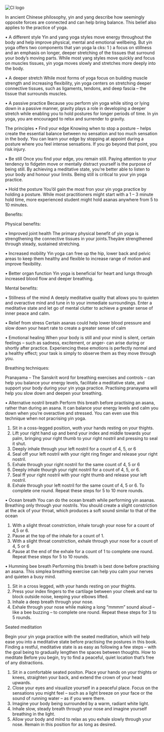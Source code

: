![CI logo](https://codeinstitute.s3.amazonaws.com/fullstack/ci_logo_small.png)

In ancient Chinese philosophy, yin and yang describe how seemingly opposite forces are connected and can help bring balance. This belief also applies to the practice of yoga.

•	A different style
Yin and yang yoga styles move energy throughout the body and help improve physical, mental and emotional wellbeing. But yin yoga offers two components that yan yoga la cks: 
1 ) a focus on stillness and an emphasis on longer, deeper stretching of the tissues that surround your body’s moving parts. 
While most yang styles move quickly and focus on muscles tissues, yin yoga moves slowly and stretches more deeply into the body.

•	A deeper stretch
While most forms of yoga focus on building muscle strength and increasing flexibility, yin yoga centers on stretching deeper connective tissues, such as ligaments, tendons, and deep fascia – the tissue that surrounds muscles. 

•	A passive practice
Because you perform yin yoga while siting or lying down in a passive manner, gravity plays a role in developing a deeper stretch while enabling you to hold postures for longer periods of time. In yin yoga, you are encouraged to relsx and surrender to gravity.

The  principles
•	Find your edge
Knowing when to stop a posture – helps create the essential balance between no sensation and too much sensation in the body. You can learn your edge by stopping at appoint during a posture where you feel intense sensations. If you go beyond that point, you risk injury.

•	Be still
Once you find your edge, you remain still. Paying attention to your tendency to fidgetm move or mentally distract yourself is the purpose of being still. By achieving a meditative state, you’re better able to listen to your body and honour your limits. Being still is critical to your yin yoga practice.

•	Hold the posture
You’öl gain the most fron your yin yoga practice by holding a posture. While most practitioners might start with a 1 – 3 minute hold time, more experienced student might hold asanas anywhere from 5 to 10 minutes.







Benefits:

Physical benefits:

•	Improved joint health
The primary physical benefit of yin yoga is strengthening the connective tissues in your joints.Theyäre strengthened through steady, sustained stretching. 

•	Increased mobility
Yin yoga can free up the hip, lower back and pelvic areas to keep them healthy and flexible to increase range of motion and improve flexibility.

•	Better organ function
Yin yoga is beneficial for heart and lungs through increased blood flow and deeper breathing.

Mental benefits:

•	Stillness of the mind
A deeply meditative quality that allows you to quieten and overactive mind and tune in to your immediate surroundings.  Enter a meditative state and let go of mental clutter to achieve a greater sense of inner peace and calm.

•	Relief from stress
Certain asanas could help lower blood pressure and slow down your heart rate to create a greater sense of calm

•	Emotional healing
When your body is still and your mind is silent, certain feelings – such as sadness, excitement, or anger- can arise during or shortly after practice. Experiencing these emotions is perfectly normal and a healthy effect; your task is simply to observe them as they move through you.


Breathing techniques:

Pranayama – The Sanskrit word for breathing exercises and controls – can help you balance your energy levels, facilitate a meditative state, and support your body during your yin yoga practice. Practising pranayama will help you slow down and deepen your breathing.

•	Alternative nostril breath
Perform this breath before practising an asana, rather than during an asana. It can balance your energy levels and calm you down when you’re overactive and stressed. You can even use this technique when not pracrising yin yoga.

1)	Sit in a coss-legged position, woth your hands resting on your thights.
2)	Lift your right hand up and bend your index and middle towards your palm, bringing your right thumb to your right nostril and pressing to seal it shut.
3)	Deeply inhale through your left nostril for a count of 4, 5, or 6
4)	Seal off your left nostril with your right ring finger and release your right nostril.
5)	Exhale through your right nostril for the same count of 4, 5 or 6
6)	Deeply inhale thourgh your right nostril for a count of 4, 5, or 6.
7)	Seal ff your right nostril with your right thumb and release your left nostril.
8)	Exhale through your left nostril for the same count of 4, 5 or 6. To complete one round. 
Repeat these steps for 5 to 10 more rounds.

•	Ocean breath
You can do the ocean breath while performing yin asanas. Breathing only through your nostrils. You should create a slight constriction at the ack of your throat, which produces a soft sound similar to that of the ocean

1)	With a slight throat constriction, inhale torugh your nose for a count of 4,5 or 6.
2)	Pause at the top of the inhale for a count of 1.
3)	With a slight throat constriction, exhale through your nose for a count of 4, 5 or 6
4)	Pause at the end of the exhale for a count of 1 to complete one round. Repeat these steps for 5 to 10 rounds.

•	Humming bee breath
Performing this breath is best done before practising an asana. This simplea breathing exercise can help you calm your nerves and quieten a busy mind.

1)	Sit in a cross legged, with your hands resting on your thights.
2)	Press your index fingers to the cartilage between your cheek and ear to block outside noise, keeping your elbows lifted.
3)	Inhale a deep breath through your nose.
4)	Exhale through your nose while making a long “mmmm” sound aloud – like a bee buzzing – to complete one round. Repeat these steps for 3 to 5 rounds.

Seated meditation

Begin your yin yoga practice with the seated meditation, which will help ease you into a meditative state before practising the postures in this book. Finding a restful, meditative state is as easy as following a few steps – with the goal being to gradually lengthen the spaces between thoughts. 
How to meditate
Before you begin, try to find a peaceful, quiet location that’s free of any distractions.
1)	Sit in a comfortable seated positon. Place your hands on your thights or knees, straighten your back, and extend the crown of your head upwards.
2)	Close your eyes and visualize yourself in a peaceful place. Focus on the sensations you might feel – such as a light breeze on your face or the sound of running water – as if you were there.
3)	Imagine your body being surrounded by a warm, radiant white light.
4)	Inhale slow, steady breath through your nose and imagine yourself breathing in the light.
5)	Allow your body and mind to relax as you exhale slowly through your nose. Remain in this position for as long as desired.


